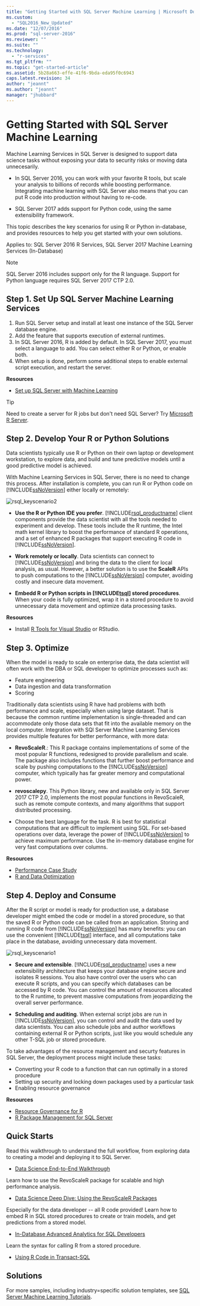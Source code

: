```yaml
---
title: "Getting Started with SQL Server Machine Learning | Microsoft Docs"
ms.custom: 
  - "SQL2016_New_Updated"
ms.date: "12/07/2016"
ms.prod: "sql-server-2016"
ms.reviewer: ""
ms.suite: ""
ms.technology: 
  - "r-services"
ms.tgt_pltfrm: ""
ms.topic: "get-started-article"
ms.assetid: 5b28a663-effe-41f6-9bda-eda95f0c6943
caps.latest.revision: 34
author: "jeannt"
ms.author: "jeannt"
manager: "jhubbard"
---
```

# Getting Started with SQL Server Machine Learning

Machine Learning Services in SQL Server is designed to support data science tasks without exposing your data to security risks or moving data unnecesarily.

+ In SQL Server 2016, you can work with your favorite R tools, but scale your analysis to billions of records while boosting performance. Integrating machine learning with SQL Server also means that you can put R code into production without having to re-code.

+ SQL Server 2017 adds support for Python code, using the same extensibility framework.

This topic describes the key scenarios for using R or Python in-database, and provides resources to help you get started with your own solutions.

Applies to: SQL Server 2016 R Services, SQL Server 2017 Machine Learning Services (In-Database)

> [!NOTE]
> SQL Server 2016 includes support only for the R language. Support for Python language requires SQL Server 2017 CTP 2.0.

## Step 1. Set Up SQL Server Machine Learning Services

1. Run SQL Server setup and install at least one instance of the SQL Server database engine.
2. Add the feature that supports execution of external runtimes.
3. In SQL Server 2016, R is added by default. In SQL Server 2017, you must select a language to add. You can select either R or Python, or enable both.
4. When setup is done, perform some additional steps to enable external script execution, and restart the server.

**Resources**

+ [Set up SQL Server with Machine Learning](../../advanced-analytics/r/set-up-sql-server-r-services-in-database.md)

> [!TIP]  
> Need to create a server for R jobs but don't need SQL Server? Try [Microsoft R Server](https://msdn.microsoft.com/library/mt674874.aspx).  

## Step 2. Develop Your R or Python Solutions

Data scientists typically use R or Python on their own laptop or development workstation, to explore data, and build and tune predictive models until a good predictive model is achieved. 

With Machine Learning Services in SQL Server, there is no need to change this process. After installation is complete, you can run R or Python code on [!INCLUDE[ssNoVersion](../../includes/ssnoversion-md.md)] either locally or remotely:

![rsql_keyscenario2](media/rsql-keyscenario2.png) 

+ **Use the R or Python IDE you prefer**. [!INCLUDE[rsql_productname](../../includes/rsql-productname-md.md)] client components provide the data scientist with all the tools needed to experiment and develop. These tools include the R runtime, the Intel math kernel library to boost the performance of standard R operations, and a set of enhanced R packages that support executing R code in [!INCLUDE[ssNoVersion](../../includes/ssnoversion-md.md)].  

+ **Work remotely or locally**. Data scientists can connect to [!INCLUDE[ssNoVersion](../../includes/ssnoversion-md.md)] and bring the data to the client for local analysis, as usual. However, a better solution is to use the **ScaleR** APIs to push computations to the [!INCLUDE[ssNoVersion](../../includes/ssnoversion-md.md)] computer, avoiding costly and insecure data movement.

+ **Embedd R or Python scripts in [!INCLUDE[tsql](../../includes/tsql-md.md)] stored procedures**. When your code is fully optimized, wrap it in a stored procedure to avoid unnecessary data movement and optimize data processing tasks.


**Resources**

+ Install [R Tools for Visual Studio](https://www.visualstudio.com/features/rtvs-vs.aspx) or RStudio.  

## Step 3. Optimize

When the model is ready to scale on enterprise data, the data scientist will often work with the DBA or SQL developer to optimize processes such as:

+ Feature engineering
+ Data ingestion and data transformation
+ Scoring

Traditionally data scientists using R have had problems with both performance and scale, especially when using large dataset. That is because the common runtime implementation is single-threaded and can accommodate only those data sets that fit into the available memory on the local computer. Integration with SQl Server Machine Learning Services provides multiple features for better performance, with more data:

+ **RevoScaleR**.: This R package contains implementations of some of the most popular R functions, redesigned to provide parallelism and scale. The package also includes functions that further boost  performance and scale by pushing computations to the [!INCLUDE[ssNoVersion](../../includes/ssnoversion-md.md)] computer, which typically has far greater memory and computational power.

+ **revoscalepy**. This Python library, new and available only in SQL Server 2017 CTP 2.0, implements the most popular functions in RevoScaleR, such as remote compute contexts, and many algorithms that support distributed processing.

+ Choose the best language for the task.  R is best for statistical computations that are difficult to implement using SQL. For set-based operations over data, leverage the power of [!INCLUDE[ssNoVersion](../../includes/ssnoversion-md.md)] to achieve maximum performance. Use the in-memory database engine for very fast computations over columns.

**Resources**

+ [Performance Case Study](../../advanced-analytics/r/performance-case-study-r-services.md)
+ [R and Data Optimization](../../advanced-analytics/r/r-and-data-optimization-r-services.md)


## Step 4. Deploy and Consume

After the R script or model is ready for production use, a database developer might embed the code or model in a stored procedure, so that the saved R or Python code can be called from an application. Storing and running R code from [!INCLUDE[ssNoVersion](../../includes/ssnoversion-md.md)] has many benefits: you can use the convenient [!INCLUDE[tsql](../../includes/tsql-md.md)] interface, and all computations take place in the database, avoiding unnecessary data movement.

![rsql_keyscenario1](media/rsql-keyscenario1.png)

+ **Secure and extensible**. [!INCLUDE[rsql_productname](../../includes/rsql-productname-md.md)] uses a new extensibility architecture that keeps your database engine secure and isolates R sessions. You also have control over the users who can execute R scripts, and you can specify which databases can be accessed by R code. You can control the amount of resources allocated to the R runtime, to prevent massive computations from jeopardizing the overall server performance.

+ **Scheduling and auditing**. When external script jobs are run in [!INCLUDE[ssNoVersion](../../includes/ssnoversion-md.md)], you can control and audit the data used by data scientists. You can also schedule jobs and author workflows containing external R or Python scripts, just like you would schedule any other T-SQL job or stored procedure.

To take advantages of the resource management and securty features in SQL Server, the deployment process might include these tasks:

+ Converting your R code to a function that can run optimally in a stored procedure
+ Setting up security and locking down packages used by a particular task
+ Enabling resource governance

**Resources**

+ [Resource Governance for R](../../advanced-analytics/r/resource-governance-for-r-services.md)
+ [R Package Management for SQL Server](../../advanced-analytics/r/r-package-management-for-sql-server-r-services.md)

## Quick Starts

Read this walkthrough to understand the full workflow, from exploring data to creating a model and deploying it to SQL Server.

+ [Data Science End-to-End Walkthrough](../tutorials/walkthrough-data-science-end-to-end-walkthrough.md)

Learn how to use the RevoScaleR package for scalable and high performance analysis.

+ [Data Science Deep Dive: Using the RevoScaleR Packages](../tutorials/deepdive-data-science-deep-dive-using-the-revoscaler-packages.md)

Especially for the data developer -- all R code provided! Learn how to embed R in SQL stored procedures to create or train models, and get predictions from a stored model.

+ [In-Database Advanced Analytics for SQL Developers](../tutorials/sqldev-in-database-advanced-analytics-for-sql-developers.md)

Learn the syntax for calling R from a stored procedure.

+ [Using R Code in Transact-SQL](../tutorials/rtsql-using-r-code-in-transact-sql-quickstart.md)

## Solutions

For more samples, including industry=specific solution templates, see [SQL Server Machine Learning Tutorials](../tutorials/machine-learning-services-tutorials.md).
